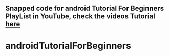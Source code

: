 ## Snapped code for android Tutorial For Beginners PlayList in YouTube, check the videos Tutorial  [here](https://www.udemy.com/android-tutorial-for-beginners/?couponCode=ANDORIDGITHUB)



# androidTutorialForBeginners
